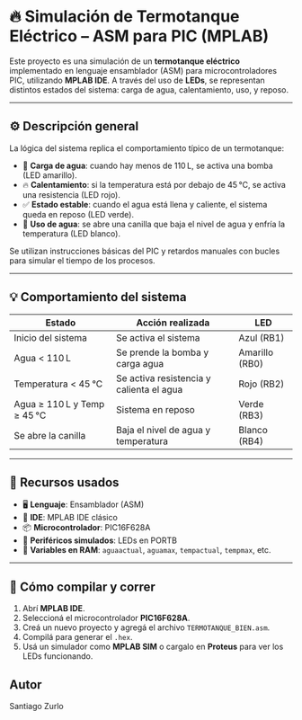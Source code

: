 # 🔥 Simulación de Termotanque Eléctrico – ASM para PIC (MPLAB)

Este proyecto es una simulación de un **termotanque eléctrico** implementado en lenguaje ensamblador (ASM) para microcontroladores PIC, utilizando **MPLAB IDE**. A través del uso de **LEDs**, se representan distintos estados del sistema: carga de agua, calentamiento, uso, y reposo.

---

## ⚙️ Descripción general

La lógica del sistema replica el comportamiento típico de un termotanque:

- 🚰 **Carga de agua**: cuando hay menos de 110 L, se activa una bomba (LED amarillo).
- 🔥 **Calentamiento**: si la temperatura está por debajo de 45 °C, se activa una resistencia (LED rojo).
- ✅ **Estado estable**: cuando el agua está llena y caliente, el sistema queda en reposo (LED verde).
- 🚿 **Uso de agua**: se abre una canilla que baja el nivel de agua y enfría la temperatura (LED blanco).

Se utilizan instrucciones básicas del PIC y retardos manuales con bucles para simular el tiempo de los procesos.

---

## 💡 Comportamiento del sistema

| Estado                        | Acción realizada                                | LED |
|------------------------------|--------------------------------------------------|-----|
| Inicio del sistema           | Se activa el sistema                            | Azul (RB1) |
| Agua < 110 L                 | Se prende la bomba y carga agua                 | Amarillo (RB0) |
| Temperatura < 45 °C          | Se activa resistencia y calienta el agua        | Rojo (RB2) |
| Agua ≥ 110 L y Temp ≥ 45 °C  | Sistema en reposo                               | Verde (RB3) |
| Se abre la canilla           | Baja el nivel de agua y temperatura             | Blanco (RB4) |

---

## 🧠 Recursos usados

- 🖥 **Lenguaje**: Ensamblador (ASM)
- 🧰 **IDE**: MPLAB IDE clásico
- 📦 **Microcontrolador**: PIC16F628A
- 💾 **Periféricos simulados**: LEDs en PORTB
- 📐 **Variables en RAM**: `aguaactual`, `aguamax`, `tempactual`, `tempmax`, etc.

---


## 🚀 Cómo compilar y correr

1. Abrí **MPLAB IDE**.
2. Seleccioná el microcontrolador **PIC16F628A**.
3. Creá un nuevo proyecto y agregá el archivo `TERMOTANQUE_BIEN.asm`.
4. Compilá para generar el `.hex`.
5. Usá un simulador como **MPLAB SIM** o cargalo en **Proteus** para ver los LEDs funcionando.

## Autor
Santiago Zurlo
